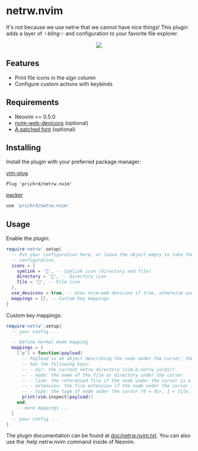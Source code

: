 # netrw.nvim

It's not because we use netrw that we cannot have nice things! This plugin adds
a layer of *✨bling✨* and configuration to your favorite file explorer.

<p align="center">
<img src="https://user-images.githubusercontent.com/3706527/203861361-2bead1ca-a8d2-46bf-b7ed-28ebc3b0589e.png">
</p>

## Features

- Print file icons in the sign column
- Configure custom actions with keybinds

## Requirements

- Neovim >= 0.5.0
- [nvim-web-devicons](https://github.com/nvim-tree/nvim-web-devicons) (optional)
- [A patched font](https://www.nerdfonts.com/) (optional)

## Installing

Install the plugin with your preferred package manager:

[vim-plug](https://github.com/junegunn/vim-plug)

```vim
Plug 'prichrd/netrw.nvim'
```

[packer](https://github.com/wbthomason/packer.nvim)

```lua
use 'prichrd/netrw.nvim'
```

## Usage

Enable the plugin:

```lua
require'netrw'.setup{
  -- Put your configuration here, or leave the object empty to take the default
  -- configuration.
  icons = {
    symlink = '', -- Symlink icon (directory and file)
    directory = '', -- Directory icon
    file = '', -- File icon
  },
  use_devicons = true, -- Uses nvim-web-devicons if true, otherwise use the file icon specified above
  mappings = {}, -- Custom key mappings
}
```

Custom key mappings:

```lua
require'netrw'.setup{
  -- your config ...

  -- Define normal mode mapping
  mappings = {
    ['p'] = function(payload)
      -- Payload is an object describing the node under the cursor, the object
      -- has the following keys:
      -- - dir: the current netrw directory (vim.b.netrw_curdir)
      -- - node: the name of the file or directory under the cursor
      -- - link: the referenced file if the node under the cursor is a symlink
      -- - extension: the file extension if the node under the cursor is a file
      -- - type: the type of node under the cursor (0 = dir, 1 = file, 2 = symlink)
      print(vim.inspect(payload))
    end,
    -- more mappings ...
  }
  -- your config ...
}
```

The plugin documentation can be found at [doc/netrw.nvim.txt](doc/netrw.nvim.txt).
You can also use the :help netrw.nvim command inside of Neovim.
